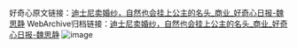 好奇心原文链接：[迪士尼卖婚纱，自然也会挂上公主的名头_商业_好奇心日报-魏思静](https://www.qdaily.com/articles/5863.html)
WebArchive归档链接：[迪士尼卖婚纱，自然也会挂上公主的名头_商业_好奇心日报-魏思静](http://web.archive.org/web/20190623165614/https://www.qdaily.com/articles/5863.html)
![image](http://ww3.sinaimg.cn/large/007d5XDply1g3w996wv2yj30u04sr4qp)